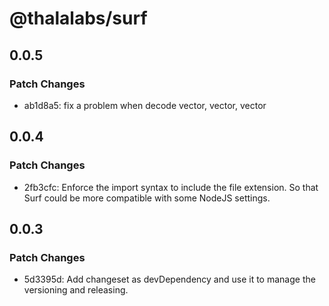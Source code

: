 # @thalalabs/surf

## 0.0.5

### Patch Changes

- ab1d8a5: fix a problem when decode vector<u64>, vector<u128>, vector<u256>

## 0.0.4

### Patch Changes

- 2fb3cfc: Enforce the import syntax to include the file extension. So that Surf could be more compatible with some NodeJS settings.

## 0.0.3

### Patch Changes

- 5d3395d: Add changeset as devDependency and use it to manage the versioning and releasing.
